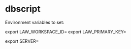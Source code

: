 # dbscript

Environment variables to set:

export LAW_WORKSPACE_ID=
export LAW_PRIMARY_KEY=

export SERVER=
